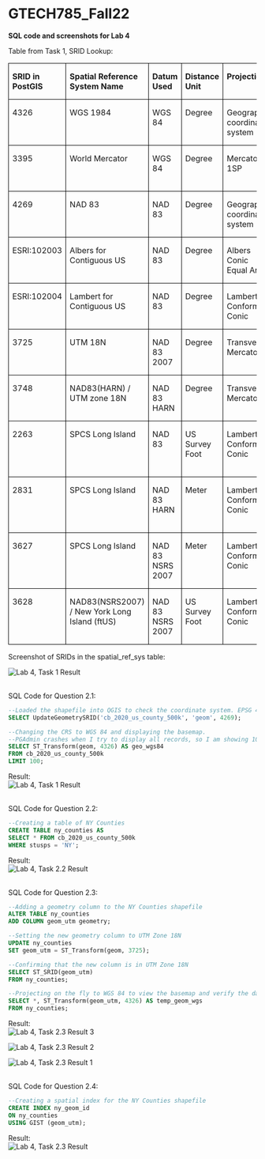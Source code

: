 # GTECH785_Fall22

<b>SQL code and screenshots for Lab 4 </b><br>

Table from Task 1, SRID Lookup:<br>

<table>
 <tr style='mso-yfti-irow:0;mso-yfti-firstrow:yes;height:26.95pt'>
  <td width=105 valign=top style='width:78.65pt;border:solid windowtext 1.0pt;
  mso-border-alt:solid windowtext .5pt;padding:0in 5.4pt 0in 5.4pt;height:26.95pt'>
  <p class=MsoNormal><b style='mso-bidi-font-weight:normal'><span
  style='mso-fareast-language:ZH-TW'>SRID in <span class=SpellE>PostGIS</span><i
  style='mso-bidi-font-style:normal'><o:p></o:p></i></span></b></p>
  </td>
  <td width=148 valign=top style='width:110.85pt;border:solid windowtext 1.0pt;
  border-left:none;mso-border-left-alt:solid windowtext .5pt;mso-border-alt:
  solid windowtext .5pt;padding:0in 5.4pt 0in 5.4pt;height:26.95pt'>
  <p class=MsoNormal><b style='mso-bidi-font-weight:normal'><span
  style='mso-fareast-language:ZH-TW'>Spatial Reference System Name<o:p></o:p></span></b></p>
  </td>
  <td width=74 valign=top style='width:55.3pt;border:solid windowtext 1.0pt;
  border-left:none;mso-border-left-alt:solid windowtext .5pt;mso-border-alt:
  solid windowtext .5pt;padding:0in 5.4pt 0in 5.4pt;height:26.95pt'>
  <p class=MsoNormal><b style='mso-bidi-font-weight:normal'><span
  style='mso-fareast-language:ZH-TW'>Datum Used<o:p></o:p></span></b></p>
  </td>
  <td width=77 valign=top style='width:58.0pt;border:solid windowtext 1.0pt;
  border-left:none;mso-border-left-alt:solid windowtext .5pt;mso-border-alt:
  solid windowtext .5pt;padding:0in 5.4pt 0in 5.4pt;height:26.95pt'>
  <p class=MsoNormal><b style='mso-bidi-font-weight:normal'><span
  style='mso-fareast-language:ZH-TW'>Distance Unit<o:p></o:p></span></b></p>
  </td>
  <td width=92 valign=top style='width:69.1pt;border:solid windowtext 1.0pt;
  border-left:none;mso-border-left-alt:solid windowtext .5pt;mso-border-alt:
  solid windowtext .5pt;padding:0in 5.4pt 0in 5.4pt;height:26.95pt'>
  <p class=MsoNormal><b style='mso-bidi-font-weight:normal'><span
  style='mso-fareast-language:ZH-TW'>Projection <o:p></o:p></span></b></p>
  </td>
  <td width=127 valign=top style='width:95.6pt;border:solid windowtext 1.0pt;
  border-left:none;mso-border-left-alt:solid windowtext .5pt;mso-border-alt:
  solid windowtext .5pt;padding:0in 5.4pt 0in 5.4pt;height:26.95pt'>
  <p class=MsoNormal><b style='mso-bidi-font-weight:normal'><span
  style='mso-fareast-language:ZH-TW'>Applicable Regions/Areas<o:p></o:p></span></b></p>
  </td>
 </tr>
 <tr style='mso-yfti-irow:1'>
  <td width=105 valign=top style='width:78.65pt;border:solid windowtext 1.0pt;
  border-top:none;mso-border-top-alt:solid windowtext .5pt;mso-border-alt:solid windowtext .5pt;
  padding:0in 5.4pt 0in 5.4pt'>
  <p class=MsoNormal><span style='mso-fareast-language:ZH-TW'>4326<o:p></o:p></span></p>
  </td>
  <td width=148 valign=top style='width:110.85pt;border-top:none;border-left:
  none;border-bottom:solid windowtext 1.0pt;border-right:solid windowtext 1.0pt;
  mso-border-top-alt:solid windowtext .5pt;mso-border-left-alt:solid windowtext .5pt;
  mso-border-alt:solid windowtext .5pt;padding:0in 5.4pt 0in 5.4pt'>
  <p class=MsoNormal><span style='mso-fareast-language:ZH-TW'>WGS 1984<o:p></o:p></span></p>
  </td>
  <td width=74 valign=top style='width:55.3pt;border-top:none;border-left:none;
  border-bottom:solid windowtext 1.0pt;border-right:solid windowtext 1.0pt;
  mso-border-top-alt:solid windowtext .5pt;mso-border-left-alt:solid windowtext .5pt;
  mso-border-alt:solid windowtext .5pt;padding:0in 5.4pt 0in 5.4pt'>
  <p class=MsoNormal><span style='mso-fareast-language:ZH-TW'>WGS 84<o:p></o:p></span></p>
  </td>
  <td width=77 valign=top style='width:58.0pt;border-top:none;border-left:none;
  border-bottom:solid windowtext 1.0pt;border-right:solid windowtext 1.0pt;
  mso-border-top-alt:solid windowtext .5pt;mso-border-left-alt:solid windowtext .5pt;
  mso-border-alt:solid windowtext .5pt;padding:0in 5.4pt 0in 5.4pt'>
  <p class=MsoNormal><span style='mso-fareast-language:ZH-TW'>Degree<o:p></o:p></span></p>
  </td>
  <td width=92 valign=top style='width:69.1pt;border-top:none;border-left:none;
  border-bottom:solid windowtext 1.0pt;border-right:solid windowtext 1.0pt;
  mso-border-top-alt:solid windowtext .5pt;mso-border-left-alt:solid windowtext .5pt;
  mso-border-alt:solid windowtext .5pt;padding:0in 5.4pt 0in 5.4pt'>
  <p class=MsoNormal><span style='mso-fareast-language:ZH-TW'>Geographic
  coordinate system<o:p></o:p></span></p>
  </td>
  <td width=127 valign=top style='width:95.6pt;border-top:none;border-left:
  none;border-bottom:solid windowtext 1.0pt;border-right:solid windowtext 1.0pt;
  mso-border-top-alt:solid windowtext .5pt;mso-border-left-alt:solid windowtext .5pt;
  mso-border-alt:solid windowtext .5pt;padding:0in 5.4pt 0in 5.4pt'>
  <p class=MsoNormal><span style='mso-fareast-language:ZH-TW'>World<o:p></o:p></span></p>
  </td>
 </tr>
 <tr style='mso-yfti-irow:2'>
  <td width=105 valign=top style='width:78.65pt;border:solid windowtext 1.0pt;
  border-top:none;mso-border-top-alt:solid windowtext .5pt;mso-border-alt:solid windowtext .5pt;
  padding:0in 5.4pt 0in 5.4pt'>
  <p class=MsoNormal><span style='mso-fareast-language:ZH-TW'>3395<o:p></o:p></span></p>
  </td>
  <td width=148 valign=top style='width:110.85pt;border-top:none;border-left:
  none;border-bottom:solid windowtext 1.0pt;border-right:solid windowtext 1.0pt;
  mso-border-top-alt:solid windowtext .5pt;mso-border-left-alt:solid windowtext .5pt;
  mso-border-alt:solid windowtext .5pt;padding:0in 5.4pt 0in 5.4pt'>
  <p class=MsoNormal><span style='mso-fareast-language:ZH-TW'>World Mercator<o:p></o:p></span></p>
  </td>
  <td width=74 valign=top style='width:55.3pt;border-top:none;border-left:none;
  border-bottom:solid windowtext 1.0pt;border-right:solid windowtext 1.0pt;
  mso-border-top-alt:solid windowtext .5pt;mso-border-left-alt:solid windowtext .5pt;
  mso-border-alt:solid windowtext .5pt;padding:0in 5.4pt 0in 5.4pt'>
  <p class=MsoNormal><span style='mso-fareast-language:ZH-TW'>WGS 84<o:p></o:p></span></p>
  </td>
  <td width=77 valign=top style='width:58.0pt;border-top:none;border-left:none;
  border-bottom:solid windowtext 1.0pt;border-right:solid windowtext 1.0pt;
  mso-border-top-alt:solid windowtext .5pt;mso-border-left-alt:solid windowtext .5pt;
  mso-border-alt:solid windowtext .5pt;padding:0in 5.4pt 0in 5.4pt'>
  <p class=MsoNormal><span style='mso-fareast-language:ZH-TW'>Degree<o:p></o:p></span></p>
  </td>
  <td width=92 valign=top style='width:69.1pt;border-top:none;border-left:none;
  border-bottom:solid windowtext 1.0pt;border-right:solid windowtext 1.0pt;
  mso-border-top-alt:solid windowtext .5pt;mso-border-left-alt:solid windowtext .5pt;
  mso-border-alt:solid windowtext .5pt;padding:0in 5.4pt 0in 5.4pt'>
  <p class=MsoNormal><span style='mso-fareast-language:ZH-TW'>Mercator 1SP<o:p></o:p></span></p>
  </td>
  <td width=127 valign=top style='width:95.6pt;border-top:none;border-left:
  none;border-bottom:solid windowtext 1.0pt;border-right:solid windowtext 1.0pt;
  mso-border-top-alt:solid windowtext .5pt;mso-border-left-alt:solid windowtext .5pt;
  mso-border-alt:solid windowtext .5pt;padding:0in 5.4pt 0in 5.4pt'>
  <p class=MsoNormal><span style='mso-fareast-language:ZH-TW'>World - between
  80°S and 84°N<o:p></o:p></span></p>
  </td>
 </tr>
 <tr style='mso-yfti-irow:3'>
  <td width=105 valign=top style='width:78.65pt;border:solid windowtext 1.0pt;
  border-top:none;mso-border-top-alt:solid windowtext .5pt;mso-border-alt:solid windowtext .5pt;
  padding:0in 5.4pt 0in 5.4pt'>
  <p class=MsoNormal><span style='mso-fareast-language:ZH-TW'>4269<o:p></o:p></span></p>
  </td>
  <td width=148 valign=top style='width:110.85pt;border-top:none;border-left:
  none;border-bottom:solid windowtext 1.0pt;border-right:solid windowtext 1.0pt;
  mso-border-top-alt:solid windowtext .5pt;mso-border-left-alt:solid windowtext .5pt;
  mso-border-alt:solid windowtext .5pt;padding:0in 5.4pt 0in 5.4pt'>
  <p class=MsoNormal><span style='mso-fareast-language:ZH-TW'>NAD 83<o:p></o:p></span></p>
  </td>
  <td width=74 valign=top style='width:55.3pt;border-top:none;border-left:none;
  border-bottom:solid windowtext 1.0pt;border-right:solid windowtext 1.0pt;
  mso-border-top-alt:solid windowtext .5pt;mso-border-left-alt:solid windowtext .5pt;
  mso-border-alt:solid windowtext .5pt;padding:0in 5.4pt 0in 5.4pt'>
  <p class=MsoNormal><span style='mso-fareast-language:ZH-TW'>NAD 83<o:p></o:p></span></p>
  </td>
  <td width=77 valign=top style='width:58.0pt;border-top:none;border-left:none;
  border-bottom:solid windowtext 1.0pt;border-right:solid windowtext 1.0pt;
  mso-border-top-alt:solid windowtext .5pt;mso-border-left-alt:solid windowtext .5pt;
  mso-border-alt:solid windowtext .5pt;padding:0in 5.4pt 0in 5.4pt'>
  <p class=MsoNormal><span style='mso-fareast-language:ZH-TW'>Degree<o:p></o:p></span></p>
  </td>
  <td width=92 valign=top style='width:69.1pt;border-top:none;border-left:none;
  border-bottom:solid windowtext 1.0pt;border-right:solid windowtext 1.0pt;
  mso-border-top-alt:solid windowtext .5pt;mso-border-left-alt:solid windowtext .5pt;
  mso-border-alt:solid windowtext .5pt;padding:0in 5.4pt 0in 5.4pt'>
  <p class=MsoNormal><span style='mso-fareast-language:ZH-TW'>Geographic
  coordinate system<o:p></o:p></span></p>
  </td>
  <td width=127 valign=top style='width:95.6pt;border-top:none;border-left:
  none;border-bottom:solid windowtext 1.0pt;border-right:solid windowtext 1.0pt;
  mso-border-top-alt:solid windowtext .5pt;mso-border-left-alt:solid windowtext .5pt;
  mso-border-alt:solid windowtext .5pt;padding:0in 5.4pt 0in 5.4pt'>
  <p class=MsoNormal><span style='mso-fareast-language:ZH-TW'>North America<o:p></o:p></span></p>
  </td>
 </tr>
 <tr style='mso-yfti-irow:4'>
  <td width=105 valign=top style='width:78.65pt;border:solid windowtext 1.0pt;
  border-top:none;mso-border-top-alt:solid windowtext .5pt;mso-border-alt:solid windowtext .5pt;
  padding:0in 5.4pt 0in 5.4pt'>
  <p class=MsoNormal><span style='mso-fareast-language:ZH-TW'>ESRI:102003<o:p></o:p></span></p>
  </td>
  <td width=148 valign=top style='width:110.85pt;border-top:none;border-left:
  none;border-bottom:solid windowtext 1.0pt;border-right:solid windowtext 1.0pt;
  mso-border-top-alt:solid windowtext .5pt;mso-border-left-alt:solid windowtext .5pt;
  mso-border-alt:solid windowtext .5pt;padding:0in 5.4pt 0in 5.4pt'>
  <p class=MsoNormal><span style='mso-fareast-language:ZH-TW'>Albers for
  Contiguous US <o:p></o:p></span></p>
  </td>
  <td width=74 valign=top style='width:55.3pt;border-top:none;border-left:none;
  border-bottom:solid windowtext 1.0pt;border-right:solid windowtext 1.0pt;
  mso-border-top-alt:solid windowtext .5pt;mso-border-left-alt:solid windowtext .5pt;
  mso-border-alt:solid windowtext .5pt;padding:0in 5.4pt 0in 5.4pt'>
  <p class=MsoNormal><span style='mso-fareast-language:ZH-TW'>NAD 83<o:p></o:p></span></p>
  </td>
  <td width=77 valign=top style='width:58.0pt;border-top:none;border-left:none;
  border-bottom:solid windowtext 1.0pt;border-right:solid windowtext 1.0pt;
  mso-border-top-alt:solid windowtext .5pt;mso-border-left-alt:solid windowtext .5pt;
  mso-border-alt:solid windowtext .5pt;padding:0in 5.4pt 0in 5.4pt'>
  <p class=MsoNormal><span style='mso-fareast-language:ZH-TW'>Degree<o:p></o:p></span></p>
  </td>
  <td width=92 valign=top style='width:69.1pt;border-top:none;border-left:none;
  border-bottom:solid windowtext 1.0pt;border-right:solid windowtext 1.0pt;
  mso-border-top-alt:solid windowtext .5pt;mso-border-left-alt:solid windowtext .5pt;
  mso-border-alt:solid windowtext .5pt;padding:0in 5.4pt 0in 5.4pt'>
  <p class=MsoNormal><span style='mso-fareast-language:ZH-TW'>Albers Conic
  Equal Area<o:p></o:p></span></p>
  </td>
  <td width=127 valign=top style='width:95.6pt;border-top:none;border-left:
  none;border-bottom:solid windowtext 1.0pt;border-right:solid windowtext 1.0pt;
  mso-border-top-alt:solid windowtext .5pt;mso-border-left-alt:solid windowtext .5pt;
  mso-border-alt:solid windowtext .5pt;padding:0in 5.4pt 0in 5.4pt'>
  <p class=MsoNormal><span style='mso-fareast-language:ZH-TW'>Contiguous USA<o:p></o:p></span></p>
  </td>
 </tr>
 <tr style='mso-yfti-irow:5'>
  <td width=105 valign=top style='width:78.65pt;border:solid windowtext 1.0pt;
  border-top:none;mso-border-top-alt:solid windowtext .5pt;mso-border-alt:solid windowtext .5pt;
  padding:0in 5.4pt 0in 5.4pt'>
  <p class=MsoNormal><span style='mso-fareast-language:ZH-TW'>ESRI:102004<o:p></o:p></span></p>
  </td>
  <td width=148 valign=top style='width:110.85pt;border-top:none;border-left:
  none;border-bottom:solid windowtext 1.0pt;border-right:solid windowtext 1.0pt;
  mso-border-top-alt:solid windowtext .5pt;mso-border-left-alt:solid windowtext .5pt;
  mso-border-alt:solid windowtext .5pt;padding:0in 5.4pt 0in 5.4pt'>
  <p class=MsoNormal><span style='mso-fareast-language:ZH-TW'>Lambert for
  Contiguous US <o:p></o:p></span></p>
  </td>
  <td width=74 valign=top style='width:55.3pt;border-top:none;border-left:none;
  border-bottom:solid windowtext 1.0pt;border-right:solid windowtext 1.0pt;
  mso-border-top-alt:solid windowtext .5pt;mso-border-left-alt:solid windowtext .5pt;
  mso-border-alt:solid windowtext .5pt;padding:0in 5.4pt 0in 5.4pt'>
  <p class=MsoNormal><span style='mso-fareast-language:ZH-TW'>NAD 83<o:p></o:p></span></p>
  </td>
  <td width=77 valign=top style='width:58.0pt;border-top:none;border-left:none;
  border-bottom:solid windowtext 1.0pt;border-right:solid windowtext 1.0pt;
  mso-border-top-alt:solid windowtext .5pt;mso-border-left-alt:solid windowtext .5pt;
  mso-border-alt:solid windowtext .5pt;padding:0in 5.4pt 0in 5.4pt'>
  <p class=MsoNormal><span style='mso-fareast-language:ZH-TW'>Degree<o:p></o:p></span></p>
  </td>
  <td width=92 valign=top style='width:69.1pt;border-top:none;border-left:none;
  border-bottom:solid windowtext 1.0pt;border-right:solid windowtext 1.0pt;
  mso-border-top-alt:solid windowtext .5pt;mso-border-left-alt:solid windowtext .5pt;
  mso-border-alt:solid windowtext .5pt;padding:0in 5.4pt 0in 5.4pt'>
  <p class=MsoNormal><span style='mso-fareast-language:ZH-TW'>Lambert Conformal
  Conic<o:p></o:p></span></p>
  </td>
  <td width=127 valign=top style='width:95.6pt;border-top:none;border-left:
  none;border-bottom:solid windowtext 1.0pt;border-right:solid windowtext 1.0pt;
  mso-border-top-alt:solid windowtext .5pt;mso-border-left-alt:solid windowtext .5pt;
  mso-border-alt:solid windowtext .5pt;padding:0in 5.4pt 0in 5.4pt'>
  <p class=MsoNormal><span style='mso-fareast-language:ZH-TW'>Contiguous USA<o:p></o:p></span></p>
  </td>
 </tr>
 <tr style='mso-yfti-irow:6'>
  <td width=105 valign=top style='width:78.65pt;border:solid windowtext 1.0pt;
  border-top:none;mso-border-top-alt:solid windowtext .5pt;mso-border-alt:solid windowtext .5pt;
  padding:0in 5.4pt 0in 5.4pt'>
  <p class=MsoNormal><span style='mso-fareast-language:ZH-TW'>3725 <o:p></o:p></span></p>
  </td>
  <td width=148 valign=top style='width:110.85pt;border-top:none;border-left:
  none;border-bottom:solid windowtext 1.0pt;border-right:solid windowtext 1.0pt;
  mso-border-top-alt:solid windowtext .5pt;mso-border-left-alt:solid windowtext .5pt;
  mso-border-alt:solid windowtext .5pt;padding:0in 5.4pt 0in 5.4pt'>
  <p class=MsoNormal><span style='mso-fareast-language:ZH-TW'>UTM 18N <o:p></o:p></span></p>
  </td>
  <td width=74 valign=top style='width:55.3pt;border-top:none;border-left:none;
  border-bottom:solid windowtext 1.0pt;border-right:solid windowtext 1.0pt;
  mso-border-top-alt:solid windowtext .5pt;mso-border-left-alt:solid windowtext .5pt;
  mso-border-alt:solid windowtext .5pt;padding:0in 5.4pt 0in 5.4pt'>
  <p class=MsoNormal><span style='mso-fareast-language:ZH-TW'>NAD 83 2007<o:p></o:p></span></p>
  </td>
  <td width=77 valign=top style='width:58.0pt;border-top:none;border-left:none;
  border-bottom:solid windowtext 1.0pt;border-right:solid windowtext 1.0pt;
  mso-border-top-alt:solid windowtext .5pt;mso-border-left-alt:solid windowtext .5pt;
  mso-border-alt:solid windowtext .5pt;padding:0in 5.4pt 0in 5.4pt'>
  <p class=MsoNormal><span style='mso-fareast-language:ZH-TW'>Degree<o:p></o:p></span></p>
  </td>
  <td width=92 valign=top style='width:69.1pt;border-top:none;border-left:none;
  border-bottom:solid windowtext 1.0pt;border-right:solid windowtext 1.0pt;
  mso-border-top-alt:solid windowtext .5pt;mso-border-left-alt:solid windowtext .5pt;
  mso-border-alt:solid windowtext .5pt;padding:0in 5.4pt 0in 5.4pt'>
  <p class=MsoNormal><span style='mso-fareast-language:ZH-TW'>Transverse
  Mercator<o:p></o:p></span></p>
  </td>
  <td width=127 valign=top style='width:95.6pt;border-top:none;border-left:
  none;border-bottom:solid windowtext 1.0pt;border-right:solid windowtext 1.0pt;
  mso-border-top-alt:solid windowtext .5pt;mso-border-left-alt:solid windowtext .5pt;
  mso-border-alt:solid windowtext .5pt;padding:0in 5.4pt 0in 5.4pt'>
  <p class=MsoNormal><span style='mso-fareast-language:ZH-TW'>USA, 72W to 78W.
  NY, PA, NJ, CT<o:p></o:p></span></p>
  </td>
 </tr>
 <tr style='mso-yfti-irow:7'>
  <td width=105 valign=top style='width:78.65pt;border:solid windowtext 1.0pt;
  border-top:none;mso-border-top-alt:solid windowtext .5pt;mso-border-alt:solid windowtext .5pt;
  padding:0in 5.4pt 0in 5.4pt'>
  <p class=MsoNormal><span style='mso-fareast-language:ZH-TW'>3748<o:p></o:p></span></p>
  </td>
  <td width=148 valign=top style='width:110.85pt;border-top:none;border-left:
  none;border-bottom:solid windowtext 1.0pt;border-right:solid windowtext 1.0pt;
  mso-border-top-alt:solid windowtext .5pt;mso-border-left-alt:solid windowtext .5pt;
  mso-border-alt:solid windowtext .5pt;padding:0in 5.4pt 0in 5.4pt'>
  <p class=MsoNormal><span style='mso-fareast-language:ZH-TW'>NAD83(HARN) / UTM
  zone 18N<o:p></o:p></span></p>
  </td>
  <td width=74 valign=top style='width:55.3pt;border-top:none;border-left:none;
  border-bottom:solid windowtext 1.0pt;border-right:solid windowtext 1.0pt;
  mso-border-top-alt:solid windowtext .5pt;mso-border-left-alt:solid windowtext .5pt;
  mso-border-alt:solid windowtext .5pt;padding:0in 5.4pt 0in 5.4pt'>
  <p class=MsoNormal><span style='mso-fareast-language:ZH-TW'>NAD 83 HARN<o:p></o:p></span></p>
  </td>
  <td width=77 valign=top style='width:58.0pt;border-top:none;border-left:none;
  border-bottom:solid windowtext 1.0pt;border-right:solid windowtext 1.0pt;
  mso-border-top-alt:solid windowtext .5pt;mso-border-left-alt:solid windowtext .5pt;
  mso-border-alt:solid windowtext .5pt;padding:0in 5.4pt 0in 5.4pt'>
  <p class=MsoNormal><span style='mso-fareast-language:ZH-TW'>Degree<o:p></o:p></span></p>
  </td>
  <td width=92 valign=top style='width:69.1pt;border-top:none;border-left:none;
  border-bottom:solid windowtext 1.0pt;border-right:solid windowtext 1.0pt;
  mso-border-top-alt:solid windowtext .5pt;mso-border-left-alt:solid windowtext .5pt;
  mso-border-alt:solid windowtext .5pt;padding:0in 5.4pt 0in 5.4pt'>
  <p class=MsoNormal><span style='mso-fareast-language:ZH-TW'>Transverse
  Mercator<o:p></o:p></span></p>
  </td>
  <td width=127 valign=top style='width:95.6pt;border-top:none;border-left:
  none;border-bottom:solid windowtext 1.0pt;border-right:solid windowtext 1.0pt;
  mso-border-top-alt:solid windowtext .5pt;mso-border-left-alt:solid windowtext .5pt;
  mso-border-alt:solid windowtext .5pt;padding:0in 5.4pt 0in 5.4pt'>
  <p class=MsoNormal><span style='mso-fareast-language:ZH-TW'>USA, 72W to 78W.
  NY, PA, NJ, CT<o:p></o:p></span></p>
  </td>
 </tr>
 <tr style='mso-yfti-irow:8'>
  <td width=105 valign=top style='width:78.65pt;border:solid windowtext 1.0pt;
  border-top:none;mso-border-top-alt:solid windowtext .5pt;mso-border-alt:solid windowtext .5pt;
  padding:0in 5.4pt 0in 5.4pt'>
  <p class=MsoNormal><span style='mso-fareast-language:ZH-TW'>2263<o:p></o:p></span></p>
  </td>
  <td width=148 valign=top style='width:110.85pt;border-top:none;border-left:
  none;border-bottom:solid windowtext 1.0pt;border-right:solid windowtext 1.0pt;
  mso-border-top-alt:solid windowtext .5pt;mso-border-left-alt:solid windowtext .5pt;
  mso-border-alt:solid windowtext .5pt;padding:0in 5.4pt 0in 5.4pt'>
  <p class=MsoNormal><span style='mso-fareast-language:ZH-TW'>SPCS Long Island<o:p></o:p></span></p>
  </td>
  <td width=74 valign=top style='width:55.3pt;border-top:none;border-left:none;
  border-bottom:solid windowtext 1.0pt;border-right:solid windowtext 1.0pt;
  mso-border-top-alt:solid windowtext .5pt;mso-border-left-alt:solid windowtext .5pt;
  mso-border-alt:solid windowtext .5pt;padding:0in 5.4pt 0in 5.4pt'>
  <p class=MsoNormal><span style='mso-fareast-language:ZH-TW'>NAD 83<o:p></o:p></span></p>
  </td>
  <td width=77 valign=top style='width:58.0pt;border-top:none;border-left:none;
  border-bottom:solid windowtext 1.0pt;border-right:solid windowtext 1.0pt;
  mso-border-top-alt:solid windowtext .5pt;mso-border-left-alt:solid windowtext .5pt;
  mso-border-alt:solid windowtext .5pt;padding:0in 5.4pt 0in 5.4pt'>
  <p class=MsoNormal><span style='mso-fareast-language:ZH-TW'>US Survey Foot<o:p></o:p></span></p>
  </td>
  <td width=92 valign=top style='width:69.1pt;border-top:none;border-left:none;
  border-bottom:solid windowtext 1.0pt;border-right:solid windowtext 1.0pt;
  mso-border-top-alt:solid windowtext .5pt;mso-border-left-alt:solid windowtext .5pt;
  mso-border-alt:solid windowtext .5pt;padding:0in 5.4pt 0in 5.4pt'>
  <p class=MsoNormal><span style='mso-fareast-language:ZH-TW'>Lambert Conformal
  Conic<o:p></o:p></span></p>
  </td>
  <td width=127 valign=top style='width:95.6pt;border-top:none;border-left:
  none;border-bottom:solid windowtext 1.0pt;border-right:solid windowtext 1.0pt;
  mso-border-top-alt:solid windowtext .5pt;mso-border-left-alt:solid windowtext .5pt;
  mso-border-alt:solid windowtext .5pt;padding:0in 5.4pt 0in 5.4pt'>
  <p class=MsoNormal><span style='mso-fareast-language:ZH-TW'>New York City, <span
  class=GramE>Nassau</span> and Suffolk Counties<o:p></o:p></span></p>
  </td>
 </tr>
 <tr style='mso-yfti-irow:9'>
  <td width=105 valign=top style='width:78.65pt;border:solid windowtext 1.0pt;
  border-top:none;mso-border-top-alt:solid windowtext .5pt;mso-border-alt:solid windowtext .5pt;
  padding:0in 5.4pt 0in 5.4pt'>
  <p class=MsoNormal><span style='mso-fareast-language:ZH-TW'>2831<o:p></o:p></span></p>
  </td>
  <td width=148 valign=top style='width:110.85pt;border-top:none;border-left:
  none;border-bottom:solid windowtext 1.0pt;border-right:solid windowtext 1.0pt;
  mso-border-top-alt:solid windowtext .5pt;mso-border-left-alt:solid windowtext .5pt;
  mso-border-alt:solid windowtext .5pt;padding:0in 5.4pt 0in 5.4pt'>
  <p class=MsoNormal><span style='mso-fareast-language:ZH-TW'>SPCS Long Island<o:p></o:p></span></p>
  </td>
  <td width=74 valign=top style='width:55.3pt;border-top:none;border-left:none;
  border-bottom:solid windowtext 1.0pt;border-right:solid windowtext 1.0pt;
  mso-border-top-alt:solid windowtext .5pt;mso-border-left-alt:solid windowtext .5pt;
  mso-border-alt:solid windowtext .5pt;padding:0in 5.4pt 0in 5.4pt'>
  <p class=MsoNormal><span style='mso-fareast-language:ZH-TW'>NAD 83 HARN<o:p></o:p></span></p>
  </td>
  <td width=77 valign=top style='width:58.0pt;border-top:none;border-left:none;
  border-bottom:solid windowtext 1.0pt;border-right:solid windowtext 1.0pt;
  mso-border-top-alt:solid windowtext .5pt;mso-border-left-alt:solid windowtext .5pt;
  mso-border-alt:solid windowtext .5pt;padding:0in 5.4pt 0in 5.4pt'>
  <p class=MsoNormal><span style='mso-fareast-language:ZH-TW'>Meter<o:p></o:p></span></p>
  </td>
  <td width=92 valign=top style='width:69.1pt;border-top:none;border-left:none;
  border-bottom:solid windowtext 1.0pt;border-right:solid windowtext 1.0pt;
  mso-border-top-alt:solid windowtext .5pt;mso-border-left-alt:solid windowtext .5pt;
  mso-border-alt:solid windowtext .5pt;padding:0in 5.4pt 0in 5.4pt'>
  <p class=MsoNormal><span style='mso-fareast-language:ZH-TW'>Lambert Conformal
  Conic<o:p></o:p></span></p>
  </td>
  <td width=127 valign=top style='width:95.6pt;border-top:none;border-left:
  none;border-bottom:solid windowtext 1.0pt;border-right:solid windowtext 1.0pt;
  mso-border-top-alt:solid windowtext .5pt;mso-border-left-alt:solid windowtext .5pt;
  mso-border-alt:solid windowtext .5pt;padding:0in 5.4pt 0in 5.4pt'>
  <p class=MsoNormal><span style='mso-fareast-language:ZH-TW'>New York City, <span
  class=GramE>Nassau</span> and Suffolk Counties<o:p></o:p></span></p>
  </td>
 </tr>
 <tr style='mso-yfti-irow:10'>
  <td width=105 valign=top style='width:78.65pt;border:solid windowtext 1.0pt;
  border-top:none;mso-border-top-alt:solid windowtext .5pt;mso-border-alt:solid windowtext .5pt;
  padding:0in 5.4pt 0in 5.4pt'>
  <p class=MsoNormal><span style='mso-fareast-language:ZH-TW'>3627<o:p></o:p></span></p>
  </td>
  <td width=148 valign=top style='width:110.85pt;border-top:none;border-left:
  none;border-bottom:solid windowtext 1.0pt;border-right:solid windowtext 1.0pt;
  mso-border-top-alt:solid windowtext .5pt;mso-border-left-alt:solid windowtext .5pt;
  mso-border-alt:solid windowtext .5pt;padding:0in 5.4pt 0in 5.4pt'>
  <p class=MsoNormal><span style='mso-fareast-language:ZH-TW'>SPCS Long Island<o:p></o:p></span></p>
  </td>
  <td width=74 valign=top style='width:55.3pt;border-top:none;border-left:none;
  border-bottom:solid windowtext 1.0pt;border-right:solid windowtext 1.0pt;
  mso-border-top-alt:solid windowtext .5pt;mso-border-left-alt:solid windowtext .5pt;
  mso-border-alt:solid windowtext .5pt;padding:0in 5.4pt 0in 5.4pt'>
  <p class=MsoNormal><span style='mso-fareast-language:ZH-TW'>NAD 83 NSRS 2007<o:p></o:p></span></p>
  </td>
  <td width=77 valign=top style='width:58.0pt;border-top:none;border-left:none;
  border-bottom:solid windowtext 1.0pt;border-right:solid windowtext 1.0pt;
  mso-border-top-alt:solid windowtext .5pt;mso-border-left-alt:solid windowtext .5pt;
  mso-border-alt:solid windowtext .5pt;padding:0in 5.4pt 0in 5.4pt'>
  <p class=MsoNormal><span style='mso-fareast-language:ZH-TW'>Meter<o:p></o:p></span></p>
  </td>
  <td width=92 valign=top style='width:69.1pt;border-top:none;border-left:none;
  border-bottom:solid windowtext 1.0pt;border-right:solid windowtext 1.0pt;
  mso-border-top-alt:solid windowtext .5pt;mso-border-left-alt:solid windowtext .5pt;
  mso-border-alt:solid windowtext .5pt;padding:0in 5.4pt 0in 5.4pt'>
  <p class=MsoNormal><span style='mso-fareast-language:ZH-TW'>Lambert Conformal
  Conic<o:p></o:p></span></p>
  </td>
  <td width=127 valign=top style='width:95.6pt;border-top:none;border-left:
  none;border-bottom:solid windowtext 1.0pt;border-right:solid windowtext 1.0pt;
  mso-border-top-alt:solid windowtext .5pt;mso-border-left-alt:solid windowtext .5pt;
  mso-border-alt:solid windowtext .5pt;padding:0in 5.4pt 0in 5.4pt'>
  <p class=MsoNormal><span style='mso-fareast-language:ZH-TW'>New York City, <span
  class=GramE>Nassau</span> and Suffolk Counties<o:p></o:p></span></p>
  </td>
 </tr>
 <tr style='mso-yfti-irow:11;mso-yfti-lastrow:yes'>
  <td width=105 valign=top style='width:78.65pt;border:solid windowtext 1.0pt;
  border-top:none;mso-border-top-alt:solid windowtext .5pt;mso-border-alt:solid windowtext .5pt;
  padding:0in 5.4pt 0in 5.4pt'>
  <p class=MsoNormal><span style='mso-fareast-language:ZH-TW'>3628<o:p></o:p></span></p>
  </td>
  <td width=148 valign=top style='width:110.85pt;border-top:none;border-left:
  none;border-bottom:solid windowtext 1.0pt;border-right:solid windowtext 1.0pt;
  mso-border-top-alt:solid windowtext .5pt;mso-border-left-alt:solid windowtext .5pt;
  mso-border-alt:solid windowtext .5pt;padding:0in 5.4pt 0in 5.4pt'>
  <p class=MsoNormal><span style='mso-fareast-language:ZH-TW'>NAD83(NSRS2007) /
  New York Long Island (<span class=SpellE>ftUS</span>)<o:p></o:p></span></p>
  </td>
  <td width=74 valign=top style='width:55.3pt;border-top:none;border-left:none;
  border-bottom:solid windowtext 1.0pt;border-right:solid windowtext 1.0pt;
  mso-border-top-alt:solid windowtext .5pt;mso-border-left-alt:solid windowtext .5pt;
  mso-border-alt:solid windowtext .5pt;padding:0in 5.4pt 0in 5.4pt'>
  <p class=MsoNormal><span style='mso-fareast-language:ZH-TW'>NAD 83 NSRS 2007<o:p></o:p></span></p>
  </td>
  <td width=77 valign=top style='width:58.0pt;border-top:none;border-left:none;
  border-bottom:solid windowtext 1.0pt;border-right:solid windowtext 1.0pt;
  mso-border-top-alt:solid windowtext .5pt;mso-border-left-alt:solid windowtext .5pt;
  mso-border-alt:solid windowtext .5pt;padding:0in 5.4pt 0in 5.4pt'>
  <p class=MsoNormal><span style='mso-fareast-language:ZH-TW'>US Survey Foot<o:p></o:p></span></p>
  </td>
  <td width=92 valign=top style='width:69.1pt;border-top:none;border-left:none;
  border-bottom:solid windowtext 1.0pt;border-right:solid windowtext 1.0pt;
  mso-border-top-alt:solid windowtext .5pt;mso-border-left-alt:solid windowtext .5pt;
  mso-border-alt:solid windowtext .5pt;padding:0in 5.4pt 0in 5.4pt'>
  <p class=MsoNormal><span style='mso-fareast-language:ZH-TW'>Lambert Conformal
  Conic<o:p></o:p></span></p>
  </td>
  <td width=127 valign=top style='width:95.6pt;border-top:none;border-left:
  none;border-bottom:solid windowtext 1.0pt;border-right:solid windowtext 1.0pt;
  mso-border-top-alt:solid windowtext .5pt;mso-border-left-alt:solid windowtext .5pt;
  mso-border-alt:solid windowtext .5pt;padding:0in 5.4pt 0in 5.4pt'>
  <p class=MsoNormal><span style='mso-fareast-language:ZH-TW'>New York City, <span
  class=GramE>Nassau</span> and Suffolk Counties<o:p></o:p></span></p>
  </td>
 </tr>
</table>

Screenshot of SRIDs in the spatial_ref_sys table:<br>

![Lab 4, Task 1 Result](image/L4Q1.png)

<br>SQL Code for Question 2.1: <br>
```sql
--Loaded the shapefile into QGIS to check the coordinate system. EPSG 4269, NAD 83
SELECT UpdateGeometrySRID('cb_2020_us_county_500k', 'geom', 4269);

--Changing the CRS to WGS 84 and displaying the basemap.
--PGAdmin crashes when I try to display all records, so I am showing 100.
SELECT ST_Transform(geom, 4326) AS geo_wgs84
FROM cb_2020_us_county_500k
LIMIT 100;
```
Result:<br>
![Lab 4, Task 1 Result](image/L4Q2_1.png)

<br>SQL Code for Question 2.2: <br>
```sql
--Creating a table of NY Counties
CREATE TABLE ny_counties AS
SELECT * FROM cb_2020_us_county_500k
WHERE stusps = 'NY';
```

Result:<br>
![Lab 4, Task 2.2 Result](image/L4Q2_2.png)

<br>SQL Code for Question 2.3: <br>
```sql
--Adding a geometry column to the NY Counties shapefile
ALTER TABLE ny_counties 
ADD COLUMN geom_utm geometry;

--Setting the new geometry column to UTM Zone 18N
UPDATE ny_counties
SET geom_utm = ST_Transform(geom, 3725);

--Confirming that the new column is in UTM Zone 18N
SELECT ST_SRID(geom_utm)
FROM ny_counties;

--Projecting on the fly to WGS 84 to view the basemap and verify the data
SELECT *, ST_Transform(geom_utm, 4326) AS temp_geom_wgs
FROM ny_counties;

```

Result:<br>
![Lab 4, Task 2.3 Result 3](image/L4Q2_3_1.PNG)

![Lab 4, Task 2.3 Result 2](image/L4Q2_3_2.PNG)

![Lab 4, Task 2.3 Result 1](image/L4Q2_3.png)

<br>SQL Code for Question 2.4: <br>
```sql
--Creating a spatial index for the NY Counties shapefile
CREATE INDEX ny_geom_id
ON ny_counties
USING GIST (geom_utm);
```

Result:<br>
![Lab 4, Task 2.3 Result](image/L4Q2_4.png)
